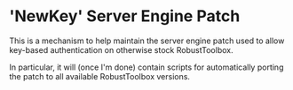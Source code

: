 # 'NewKey' Server Engine Patch

This is a mechanism to help maintain the server engine patch used to allow key-based authentication on otherwise stock RobustToolbox.

In particular, it will (once I'm done) contain scripts for automatically porting the patch to all available RobustToolbox versions.